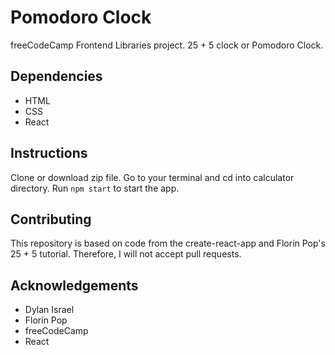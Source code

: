 # Pomodoro Clock
freeCodeCamp Frontend Libraries project. 25 + 5 clock or Pomodoro Clock.

## Dependencies 
* HTML
* CSS
* React

## Instructions
Clone or download zip file. Go to your terminal and cd into calculator directory. Run ```npm start``` to start the app.

## Contributing
This repository is based on code from the create-react-app and Florin Pop's 25 + 5 tutorial. Therefore, I will not accept pull requests.

## Acknowledgements
* Dylan Israel
* Florin Pop
* freeCodeCamp
* React
